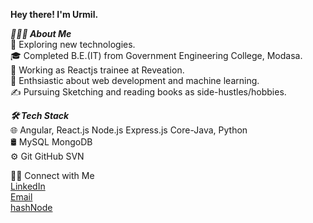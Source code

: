 
**Hey there! I'm Urmil.**<br>


***👨🏻‍💻  About Me***<br>
🤔   Exploring new technologies.<br>
🎓   Completed B.E.(IT) from Government Engineering College, Modasa.<br>
💼   Working as Reactjs trainee at Reveation.<br>
🌱   Enthsiastic about web development and machine learning.<br>
✍️   Pursuing Sketching and reading books as side-hustles/hobbies.<br>


***🛠  Tech Stack***<br>
🌐  Angular, React.js Node.js Express.js Core-Java, Python<br>
🛢   MySQL MongoDB<br>
⚙️   Git GitHub SVN<br>

🤝🏻  Connect with Me<br>
 [LinkedIn](https://www.linkedin.com/in/urmilbhavsar/) <br>
 [Email](urmilwork1@gmail.com)<br>
 [hashNode](https://urmilbhavsar.hashnode.dev/)



